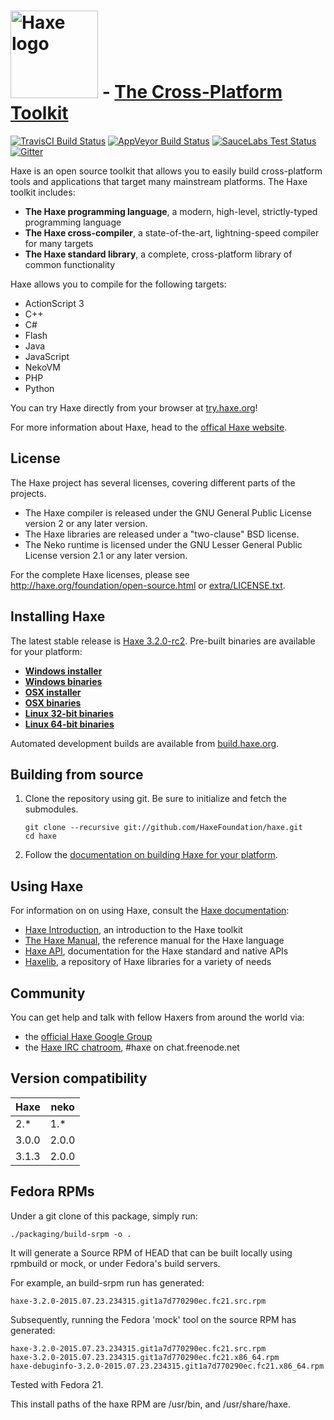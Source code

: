 
# [<img src="http://haxe.org/img/haxe-logo-horizontal.svg" alt="Haxe logo" width="140">](http://haxe.org) - [The Cross-Platform Toolkit](http://haxe.org)
[![TravisCI Build Status](https://travis-ci.org/HaxeFoundation/haxe.svg?branch=development)](https://travis-ci.org/HaxeFoundation/haxe)
[![AppVeyor Build Status](https://ci.appveyor.com/api/projects/status/github/HaxeFoundation/haxe?branch=development&svg=true)](https://ci.appveyor.com/project/HaxeFoundation/haxe)
[![SauceLabs Test Status](https://saucelabs.com/buildstatus/haxe)](https://saucelabs.com/u/haxe)
[![Gitter](https://badges.gitter.im/Join%20Chat.svg)](https://gitter.im/HaxeFoundation/haxe?utm_source=badge&utm_medium=badge&utm_campaign=pr-badge)

Haxe is an open source toolkit that allows you to easily build cross-platform tools and applications that target many mainstream platforms. The Haxe toolkit includes:

 * **The Haxe programming language**, a modern, high-level, strictly-typed programming language
 * **The Haxe cross-compiler**, a state-of-the-art, lightning-speed compiler for many targets
 * **The Haxe standard library**, a complete, cross-platform library of common functionality

Haxe allows you to compile for the following targets:

 * ActionScript 3
 * C++
 * C#
 * Flash
 * Java
 * JavaScript
 * NekoVM
 * PHP
 * Python

You can try Haxe directly from your browser at [try.haxe.org](http://try.haxe.org)!

For more information about Haxe, head to the [offical Haxe website](http://haxe.org).

## License

The Haxe project has several licenses, covering different parts of the projects.

 * The Haxe compiler is released under the GNU General Public License version 2 or any later version.
 * The Haxe libraries are released under a "two-clause" BSD license.
 * The Neko runtime is licensed under the GNU Lesser General Public License version 2.1 or any later version.

For the complete Haxe licenses, please see http://haxe.org/foundation/open-source.html or [extra/LICENSE.txt](extra/LICENSE.txt).

## Installing Haxe

The latest stable release is [Haxe 3.2.0-rc2](http://haxe.org/download/version/3.2.0-rc.2/). Pre-built binaries are available for your platform:

 * **[Windows installer](http://haxe.org/download/file/3.2.0-rc.2/haxe-3.2.0-rc2-win.exe)**
 * **[Windows binaries](http://haxe.org/download/file/3.2.0-rc.2/haxe-3.2.0-rc2-win.zip)**
 * **[OSX installer](http://haxe.org/download/file/3.2.0-rc.2/haxe-3.2.0-rc2-osx-installer.pkg)**
 * **[OSX binaries](http://haxe.org/download/file/3.2.0-rc.2/haxe-3.2.0-rc2-osx.tar.gz)**
 * **[Linux 32-bit binaries](http://haxe.org/download/file/3.2.0-rc.2/haxe-3.2.0-rc2-linux32.tar.gz)**
 * **[Linux 64-bit binaries](http://haxe.org/download/file/3.2.0-rc.2/haxe-3.2.0-rc2-linux64.tar.gz)**

Automated development builds are available from [build.haxe.org](http://build.haxe.org).

## Building from source

 1. Clone the repository using git. Be sure to initialize and fetch the submodules.

        git clone --recursive git://github.com/HaxeFoundation/haxe.git
        cd haxe

 2. Follow the [documentation on building Haxe for your platform](http://haxe.org/documentation/introduction/building-haxe.html).

## Using Haxe

For information on on using Haxe, consult the [Haxe documentation](http://haxe.org/documentation):

 * [Haxe Introduction](http://haxe.org/documentation/introduction), an introduction to the Haxe toolkit
 * [The Haxe Manual](http://haxe.org/manual), the reference manual for the Haxe language
 * [Haxe API](http://api.haxe.org), documentation for the Haxe standard and native APIs
 * [Haxelib](http://lib.haxe.org), a repository of Haxe libraries for a variety of needs

## Community

You can get help and talk with fellow Haxers from around the world via:

 * the [official Haxe Google Group](https://groups.google.com/forum/#!forum/haxelang)
 * the [Haxe IRC chatroom](http://unic0rn.github.io/tiramisu/haxe), #haxe on chat.freenode.net

## Version compatibility

Haxe   | neko
----   | -----
2.*    | 1.*
3.0.0  | 2.0.0
3.1.3  | 2.0.0

## Fedora RPMs

Under a git clone of this package, simply run:

    ./packaging/build-srpm -o .

It will generate a Source RPM of HEAD that can be built locally
using rpmbuild or mock, or under Fedora's build servers.

For example, an build-srpm run has generated:

    haxe-3.2.0-2015.07.23.234315.git1a7d770290ec.fc21.src.rpm

Subsequently, running the Fedora 'mock' tool on the source RPM
has generated:

    haxe-3.2.0-2015.07.23.234315.git1a7d770290ec.fc21.src.rpm
    haxe-3.2.0-2015.07.23.234315.git1a7d770290ec.fc21.x86_64.rpm
    haxe-debuginfo-3.2.0-2015.07.23.234315.git1a7d770290ec.fc21.x86_64.rpm

Tested with Fedora 21.

This install paths of the haxe RPM are /usr/bin, and /usr/share/haxe.
